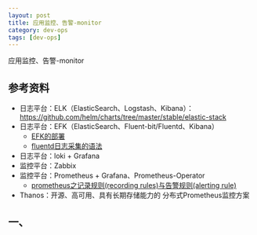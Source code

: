 ```yaml
---
layout: post
title: 应用监控、告警-monitor
category: dev-ops
tags: [dev-ops]
---
```


应用监控、告警-monitor

## 参考资料
- 日志平台：ELK（ElasticSearch、Logstash、Kibana）：https://github.com/helm/charts/tree/master/stable/elastic-stack
- 日志平台：EFK（ElasticSearch、Fluent-bit/Fluentd、Kibana）
  - [EFK的部署](https://blog.csdn.net/luanpeng825485697/article/details/83312662)
  - [fluentd日志采集的语法](https://blog.csdn.net/luanpeng825485697/article/details/83339985) 
- 日志平台：loki + Grafana 
- 监控平台：Zabbix
- 监控平台：Prometheus + Grafana、Prometheus-Operator
  - [prometheus之记录规则(recording rules)与告警规则(alerting rule)](https://luanpeng.blog.csdn.net/article/details/82730704)
- Thanos：开源、高可用、具有长期存储能力的 分布式Prometheus监控方案

## 一、